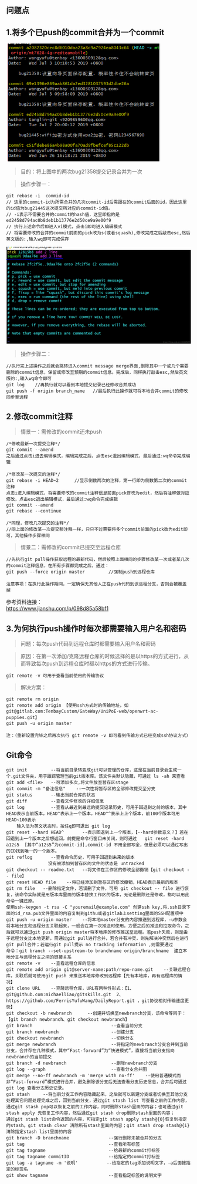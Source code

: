 ## 问题点
## 1.将多个已push的commit合并为一个commit
![avatar](./asset/images/mergeCommit.png)

>目的：将上图中的两次bug21358提交记录合并为一次

>操作步骤一：

    git rebase -i  commid-id     
    // 这里的commit-id为所需合并的几次commit-id后需跟在的commit后面的id，因此这里的id值为bug21445这次提交所对应的commit-id值。
    // -i表示不需要合并的commit的hash值，这里即指的是ed2458d794ac0b8deb1b13776e2d50ce9a9e00f9
    // 执行上述命令后即进入vi模式，点击i即可进入编辑模式
    // 将需要修改的合并的commit前面的pick改为s(或者squash),修改完成之后敲击esc,然后英文版的:,输入wq即可完成保存
 

![avatar](./asset/images/editCommitInfo.png)

>操作步骤二：

    //执行完上述操作之后就会跳转进入commit message merge界面,删除其中一个或几个需要删除的commit信息，保留或修改至预期的commit信息。完成后，同样执行敲击esc,然后英文版的:,输入wq命令即可
    git log    //再执行就可以看到本地提交记录已经修改合并成功
    git push -f origin branch_name   //最后执行此操作就可将本地合并commit的修改同步至远程

## 2.修改commit注释
>情景一：需修改的commit还未push

    /*修改最新一次提交注释*/
    git commit --amend
    之后通过点击i进去编辑模式，编辑完成之后，点击esc退出编辑模式，最后通过:wq命令完成编辑

    /*修改某一次提交的注释*/
    git rebase -i HEAD~2      //显示倒数两次的注释，第一行即为倒数第二次的commit注释
    点击i进入编辑模式，将需要修改的commit注释信息前面pick修改为edit，然后将注释做对应修改，点击esc退出编辑模式，最后通过:wq命令完成编辑
    git commit --amend
    git rebase --continue

    /*同理，修改几次提交的注释*/
    //同上面的修改某一次提交额注释一样，只只不过需要将多个commit前面的pick改为edit即可，其他操作步骤相同

>情景二：需修改的commit已提交至远程仓库

    //先执行git pull操作获取远程的最新代码，然后按照上面相同的步骤修改某一次或者某几次的commit注释信息，在所有步骤都完成之后，通过：
    git push --force origin master         //强制push到远程仓库

    注意事项：在执行此操作期间，一定确保无其他人正在push代码到该远程分支，否则会被覆盖掉

参考资料连接：  
https://www.jianshu.com/p/098d85a58bf1

## 3.为何执行push操作时每次都需要输入用户名和密码
>问题：每次push代码到远程仓库时都需要输入用户名和密码

>原因：在第一次添加/克隆远程仓库的时候选择的是以https的方式进行，从而导致每次push到远程仓库时都以https的方式进行传输。

    git remote -v 可用于查看当前使用的传输协议

>解决方案：

    git remote rm origin
    git remote add origin 【使用ssh方式时的传输地址，如git@gitlab.com:TenbayCustom/GateWay/UniPoE-web/openwrt-ac-puppies.git】
    git push -u origin master

    注：（重新设置完毕之后再次执行 git remote -v 即可看到传输方式已经变成ssh协议方式）

## Git命令
    git init         --将当前目录转变成git可以管理的仓库，这是在当前目录会生成一个.git文件夹，用于跟踪管理当前git版本库。该文件夹默认隐藏，可通过 ls -ah 来查看
    git add <file>   --可添加多次,将文件放至暂存区stage
    git commit -m "备注信息"    --一次性将暂存区的全部修改提交至分支 
    git status       --输出当前仓库的状态
    git diff         --查看文件修改的详细信息
    git log          --查看从最近到最远的提交记录历史，可用于回退到之前的版本，其中HEAD表示当前版本，HEAD^表示上一个版本，HEAD^^表示上上个版本，前100个版本可用HEAD~100表示
        输入法为英文状态时，按住q即可退出 git log
    git reset --hard HEAD^       --表示回退到上一个版本，【--hard参数意义？】若在回退到上一个版本之后想返回，前提是命令行窗口未关闭，则可通过   git reset -hard a12s5  [其中“a12s5”为commit-id],commit-id 不用全部写全，但是必须可以通过写出的ID找到唯一的一个版本。
    git reflog       --查看命令历史，可用于回退到未来的版本
                    没有被添加到暂存区的文件的状态是 untracked
    git checkout -- readme.txt   --将文件在工作区的修改全部撤销【git checkout -- file】
    git reset HEAD file    --将已经添加到暂存区的修改撤销，HEAD表示最新的版本
    git rm file   --删除指定文件，若误删了文件，可用 git checkout -- file 进行恢复，该命令实际就是用版本库里面的版本替换工作区的版本，无论是删除还是修改，都可以用此命令一键还原。
    使用ssh-keygen -t rsa -C "youremail@example.com" 创建ssh key,将.ssh目录下面的id_rsa.pub文件里面的内容复制到githu或者gitlab上setting里面的SSH配置项中
    git push -u origin master    --将本地master分支的内容推送到远程库，-u参数会将本地分支和远程分支关联起来，一般会在第一次推送时使用，方便之后的推送和拉取命令，之后就可以通过git push origin master将本地库的修改推送至远程。若push失败，则是由于远程分支比本地更新，需通过git pull进行合并，若合并有冲突，则先解决冲突然后在进行git pull合并；若运行git pull提示 no tracking information ,则需要通过
    命令：git branch --set-upstream-to branchname origin/branchname  建立本地分支与远程分支之间的链接关系   
    git remote -v    --查看远程仓库的信息
    git remote add origin git@server-name:path/repo-name.git    --关联远程仓库，关联后就可使用git push 来推送本地库修改到远程库【先有本地库，再有远程库的情况】
    git clone URL    --克隆远程仓库，URL有两种性形式：【1、git@github.com:michaelliao/gitskills.git  2、https://github.com/FerrisYufuWang/DailyReport.git ，git协议相对传输速度更快】
    git checkout -b newbranch      --创建并切换至newbranch分支，该命令等同于：【git branch newbranch、git checkout newbranch】
    git branch                              --查看当前分支
    git branch newbranch                    --创建分支
    git checkout newbranch                  --切换分支
    git merge newbranch                     --将指定的newbranch分支合并到当前分支，合并存在几种模式，其中“Fast-forward”为“快进模式”，直接将当前分支指向newbranch的当前提交
    git branch -d newbranch                 --删除newbranch分支
    git log --graph                         --查看分支合并图
    git merge --no-ff newbranch -m 'merge with no-ff'    --使用普通模式而非“Fast-forward”模式进行合并，避免删除该分支后无法查看分支历史信息，合并后可通过git log 查看分支历史记录。
    git stash     --将当前分支工作内容隐藏起来，之后就可以新建分支或者切换至其他分支处理其它问题处理完成之后，回到当前分支，通过git stash list 可查看之前的工作内容，通过git stash pop可以恢复之前的工作内容，同时删除stash里面的内容；也可通过git stash apply 先恢复工作内容，然后通过git stash drop删除stash里面的内容；
    通过git stash list命令返回的内容，可指定git stash apply stash@{0}恢复到指定的stash。git stash clear 清除所有stash里面的内容；git stash drop stash@{i} 清除指定stash list里面的内容
    git branch -D branchname               --强行删除未被合并的分支
    git tag                                --查看所有标签
    git tag tagname                        --给最新的commit打标签
    git tag tagname commitID               --给指定的commit打标签
    git tag -a tagname -m '说明'           --给指定的tag添加说明文字，-a后面接指定的标签名
    git show tagname                       --查看指定标签的说明文字


